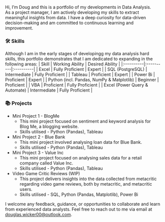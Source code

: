 Hi, I’m Doug and this is a portfolio of my developments in Data Analysis.  
As a project manager, I am actively developing my skills to extract meaningful insights from data. I have a deep curiosity for data-driven decision-making and am committed to continuous learning and improvement.

### 🛠️ Skills
Although I am in the early stages of developingg my data analysis hard skills, this portfolio demonstrates that I am dedicated to expanding in the following areas:
| Skill | Working Ability | Desired Ability |
|:----------|:----------|:----------|
|   Excel  |   Fully Proficient   |   Expert   |
|   SQL (PostgreSQL)  |   Intermediate   |   Fully Proficient   |
| Tableau |   Proficient  |   Expert   |
| Power Bi |   Proficient  |   Expert   |
|   Python (incl. Pandas, NumPy & Matplotlib)  |   Beginner   |   Proficient   |
|   VBA  |   Proficient   |   Fully Proficient   |
|   Excel (Power Query & Automate)  |   Intermediate   |   Fully Proficient   |

### 📚 Projects
- Mini Project 1 - BlogMe
  - This mini project focused on sentiment and keyword analysis for Blog Me, a blogging website.
  - Skills utilised - Python (Pandas), Tableau
- Mini Project 2 - Blue Bank
  - This mini project involved analysing loan data for Blue Bank.
  - Skills utilised - Python (Pandas), Tableau
- Mini Project 3 - Value Inc
  - This mini project focused on analysing sales data for a retail company called Value Inc.
  - Skills utilised - Python (Pandas), Tableau
- Video Game Critic Reviews (WIP)
  - This project delivers insights into the data collected from metacritic regarding video game reviews, both by metacritic, and metacritic users.
  - Skills utilised - SQL, Python (Pandas, Matplotlib), Power Bi

I welcome any feedback, guidance, or opportunities to collaborate and learn from experienced data analysts. Feel free to reach out to me via email at douglas.wicker00@outlook.com.

<!---
TupperwareBox/TupperwareBox is a ✨ special ✨ repository because its `README.md` (this file) appears on your GitHub profile.
You can click the Preview link to take a look at your changes.
--->
